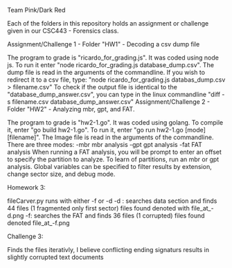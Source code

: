 Team Pink/Dark Red

Each of the folders in this repository holds an assignment or challenge given in our CSC443 - Forensics class.

Assignment/Challenge 1 - Folder "HW1" - Decoding a csv dump file

The program to grade is "ricardo_for_grading.js". It was coded using node js. To run it enter "node ricardo_for_grading.js database_dump.csv". The dump file is read in the arguments of the commandline. If you wish to redirect it to a csv file, type: "node ricardo_for_grading.js databas_dump.csv > filename.csv" To check if the output file is identical to the "database_dump_answer.csv", you can type in the linux commandline "diff -s filename.csv database_dump_answer.csv"
Assignment/Challenge 2 - Folder "HW2" - Analyzing mbr, gpt, and FAT.

The program to grade is "hw2-1.go". It was coded using golang. To compile it, enter "go build hw2-1.go". To run it, enter "go run hw2-1.go [mode] [filename]". The Image file is read in the arguments of the commandline. There are three modes: -mbr mbr analysis -gpt gpt analysis -fat FAT analysis When running a FAT analysis, you will be prompt to enter an offset to specify the partition to analyze. To learn of partitions, run an mbr or gpt analysis. Global variables can be specified to filter results by extension, change sector size, and debug mode.

Homework 3:

fileCarver.py runs with either -f or -d 
-d : searches data section and finds 44 files (1 fragmented only first sector) files found denoted with file_at_-d.png
-f: searches the FAT and finds 36 files (1 corrupted) files found denoted file_at_-f.png

Challenge 3:

Finds the files iterativly, I believe conflicting ending signaturs results in slightly corrupted text documents
